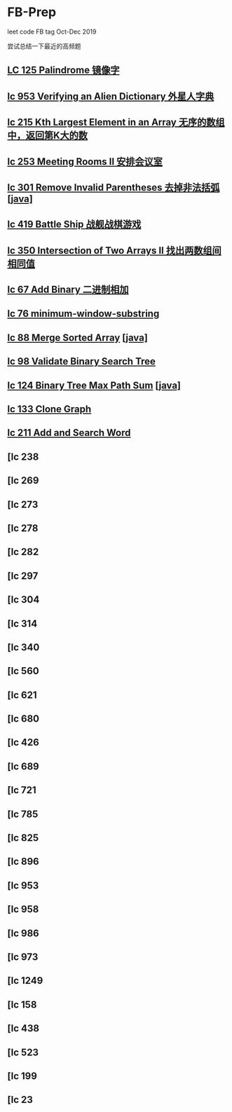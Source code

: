 # FB-Prep
leet code FB tag Oct-Dec 2019

尝试总结一下最近的高频题
## [LC 125 Palindrome 镜像字](https://github.com/azl397985856/leetcode/blob/master/problems/125.valid-palindrome.md)
## [lc 953 Verifying an Alien Dictionary 外星人字典](https://github.com/sam890306/FB-Prep/blob/master/lc953.md)
## [lc 215 Kth Largest Element in an Array 无序的数组中，返回第K大的数](https://github.com/azl397985856/leetcode/blob/master/problems/215.kth-largest-element-in-an-array.md)
## [lc 253 Meeting Rooms II 安排会议室](https://github.com/sam890306/FB-Prep/blob/master/lc-253.md)
## [lc 301 Remove Invalid Parentheses 去掉非法括弧](https://github.com/azl397985856/leetcode/blob/master/problems/301.remove-invalid-parentheses.md) [[java]](https://github.com/sam890306/FB-Prep/blob/master/lc-301.md)
## [lc 419 Battle Ship 战舰战棋游戏](https://github.com/sam890306/FB-Prep/blob/master/lc%20419.md)
## [lc 350  Intersection of Two Arrays II 找出两数组间相同值](https://github.com/sam890306/FB-Prep/blob/master/lc-350.md)
## [lc 67 Add Binary 二进制相加](https://github.com/sam890306/FB-Prep/blob/master/lc-67.md)
## [lc 76 minimum-window-substring](https://github.com/sam890306/FB-Prep/blob/master/lc-76.md)
## [lc 88 Merge Sorted Array](https://github.com/azl397985856/leetcode/blob/master/problems/88.merge-sorted-array.md)  [[java]](https://github.com/sam890306/FB-Prep/blob/master/lc-88.md)
## [lc 98 Validate Binary Search Tree](https://github.com/azl397985856/leetcode/blob/master/problems/98.validate-binary-search-tree.md)
## [lc 124 Binary Tree Max Path Sum](https://github.com/azl397985856/leetcode/blob/master/problems/124.binary-tree-maximum-path-sum.md)     [[java]](https://github.com/sam890306/FB-Prep/blob/master/lc-124.md)
## [lc 133 Clone Graph](https://github.com/sam890306/FB-Prep/blob/master/lc-133.md)
## [lc 211 Add and Search Word](https://github.com/sam890306/FB-Prep/blob/master/lc-211.md)
## [lc 238
## [lc 269
## [lc 273
## [lc 278
## [lc 282
## [lc 297
## [lc 304
## [lc 314
## [lc 340
## [lc 560
## [lc 621
## [lc 680
## [lc 426
## [lc 689
## [lc 721
## [lc 785
## [lc 825
## [lc 896
## [lc 953
## [lc 958
## [lc 986
## [lc 973
## [lc 1249
## [lc 158
## [lc 438
## [lc 523
## [lc 199
## [lc 23




